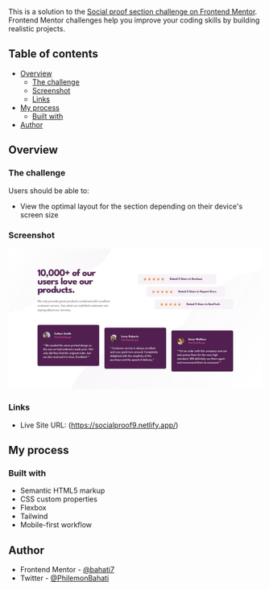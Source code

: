 

This is a solution to the [Social proof section challenge on Frontend Mentor](https://www.frontendmentor.io/challenges/social-proof-section-6e0qTv_bA). Frontend Mentor challenges help you improve your coding skills by building realistic projects. 

## Table of contents

- [Overview](#overview)
  - [The challenge](#the-challenge)
  - [Screenshot](#screenshot)
  - [Links](#links)
- [My process](#my-process)
  - [Built with](#built-with)
- [Author](#author)



## Overview

### The challenge

Users should be able to:

- View the optimal layout for the section depending on their device's screen size

### Screenshot

![](./design/desktop-design.jpg)

### Links

- Live Site URL: (https://socialproof9.netlify.app/)

## My process

### Built with

- Semantic HTML5 markup
- CSS custom properties
- Flexbox
- Tailwind
- Mobile-first workflow

## Author

- Frontend Mentor - [@bahati7](https://www.frontendmentor.io/profile/bahati7)
- Twitter - [@PhilemonBahati](https://x.com/PhilemonBahati)


